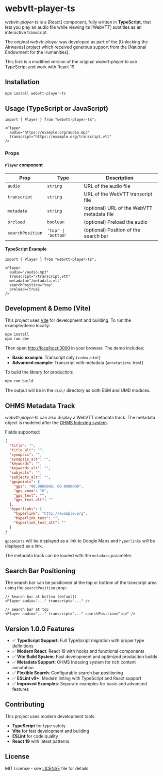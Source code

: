 # webvtt-player-ts

*webvtt-player-ts* is a [React] component, fully written in **TypeScript**, that lets you play an audio file while viewing its [WebVTT] subtitles as an interactive transcript.

The original *webvtt-player* was developed as part of the [Unlocking the Airwaves] project which received generous support from the [National Endowment for the Humanities].

This fork is a modified version of the original *webvtt-player* to use TypeScript and work with React 19.

## Installation

```bash
npm install webvtt-player-ts
```

## Usage (TypeScript or JavaScript)

```tsx
import { Player } from "webvtt-player-ts";

<Player
  audio="https://example.org/audio.mp3"
  transcript="https://example.org/transcript.vtt"
/>
```

### Props

#### `Player` component
| Prop             | Type                    | Description |
|------------------|-------------------------|-------------|
| `audio`          | `string`                | URL of the audio file |
| `transcript`     | `string`                | URL of the WebVTT transcript file |
| `metadata`       | `string`                | (optional) URL of the WebVTT metadata file |
| `preload`        | `boolean`               | (optional) Preload the audio |
| `searchPosition` | `'top' \| 'bottom'`     | (optional) Position of the search bar |

#### TypeScript Example

```tsx
import { Player } from "webvtt-player-ts";

<Player
  audio="/audio.mp3"
  transcript="/transcript.vtt"
  metadata="/metadata.vtt"
  searchPosition="top"
  preload={true}
/>
```

## Development & Demo (Vite)

This project uses [Vite](https://vitejs.dev/) for development and building. To run the example/demo locally:

```bash
npm install
npm run dev
```

Then open [http://localhost:3000](http://localhost:3000) in your browser. The demo includes:
- **Basic example**: Transcript only (`index.html`)
- **Advanced example**: Transcript with metadata (`annotations.html`)

To build the library for production:

```bash
npm run build
```

The output will be in the `dist/` directory as both ESM and UMD modules.

## OHMS Metadata Track

*webvtt-player-ts* can also display a WebVTT metadata track. The metadata object is modeled after the [OHMS Indexing system](http://ohda.matrix.msu.edu/2014/11/indexing-interviews-in-ohms/).

Fields supported:

```json
{
  "title": "",
  "title_alt": "",
  "synopsis": "",
  "synopsis_alt": "",
  "keywords": "",
  "keywords_alt": "",
  "subjects": "",
  "subjects_alt": "",
  "gpspoints": {
    "gps": "00.0000000, 00.0000000",
    "gps_zoom": "0",
    "gps_text": "",
    "gps_text_alt": ""
  },
  "hyperlinks": {
    "hyperlink": "http://example.org",
    "hyperlink_text": "",
    "hyperlink_text_alt": ""
  }
}
```

`gpspoints` will be displayed as a link to Google Maps and `hyperlinks` will be displayed as a link.

The metadata track can be loaded with the `metadata` parameter.

## Search Bar Positioning

The search bar can be positioned at the top or bottom of the transcript area using the `searchPosition` prop:

```tsx
// Search bar at bottom (default)
<Player audio="..." transcript="..." />

// Search bar at top
<Player audio="..." transcript="..." searchPosition="top" />
```

## Version 1.0.0 Features

- ✅ **TypeScript Support**: Full TypeScript migration with proper type definitions
- ✅ **Modern React**: React 19 with hooks and functional components
- ✅ **Vite Build System**: Fast development and optimized production builds
- ✅ **Metadata Support**: OHMS Indexing system for rich content annotation
- ✅ **Flexible Search**: Configurable search bar positioning
- ✅ **ESLint v9+**: Modern linting with TypeScript and React support
- ✅ **Improved Examples**: Separate examples for basic and advanced features

## Contributing

This project uses modern development tools:
- **TypeScript** for type safety
- **Vite** for fast development and building
- **ESLint** for code quality
- **React 19** with latest patterns

## License

MIT License - see [LICENSE](LICENSE) file for details.